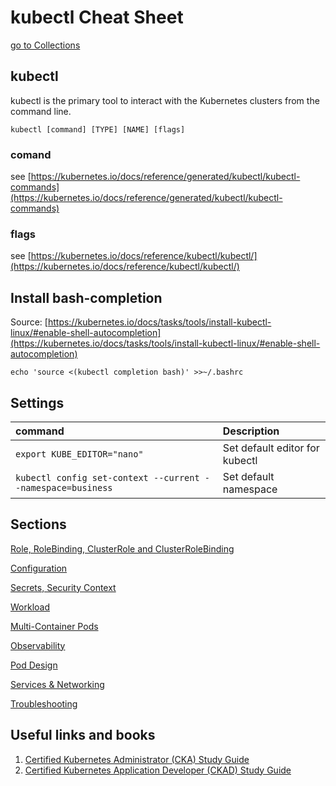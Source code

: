 # kubectl Cheat Sheet

[go to Collections](../README.md)

## kubectl

kubectl is the primary tool to interact with the Kubernetes clusters from the command line.

```text
kubectl [command] [TYPE] [NAME] [flags]
```

### comand

see [https://kubernetes.io/docs/reference/generated/kubectl/kubectl-commands](https://kubernetes.io/docs/reference/generated/kubectl/kubectl-commands)

### flags

see [https://kubernetes.io/docs/reference/kubectl/kubectl/](https://kubernetes.io/docs/reference/kubectl/kubectl/)

## Install bash-completion

Source: [https://kubernetes.io/docs/tasks/tools/install-kubectl-linux/#enable-shell-autocompletion](https://kubernetes.io/docs/tasks/tools/install-kubectl-linux/#enable-shell-autocompletion)

```text
echo 'source <(kubectl completion bash)' >>~/.bashrc
```

## Settings

| command | Description                                         |
| :---    | :---                                                |
| ```export KUBE_EDITOR="nano"``` | Set default editor for kubectl |
| ```kubectl config set-context --current --namespace=business``` | Set default namespace |

## Sections

[Role, RoleBinding, ClusterRole and ClusterRoleBinding](kubectl-rbac.md)

[Configuration](kubectl-configuration.md)

[Secrets, Security Context](kubectl-secrets.md)

[Workload](kubectl-workload.md)

[Multi-Container Pods](kubectl-multiple-containers.md)

[Observability](kubectl-observability.md)

[Pod Design](kubectl-pod-design.md)

[Services & Networking](kubectl-service-networking.md)

[Troubleshooting](kubectl-troubleshooting.md)

## Useful links and books

1. [Certified Kubernetes Administrator (CKA) Study Guide](https://www.amazon.com/-/de/dp/1098107225)
2. [Certified Kubernetes Application Developer (CKAD) Study Guide](https://www.amazon.com/-/de/dp/1492083739)
